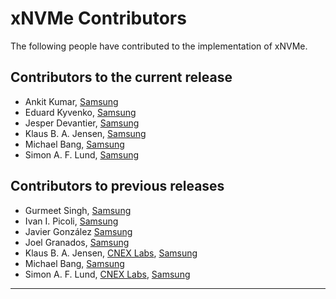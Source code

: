 xNVMe Contributors
==================

The following people have contributed to the implementation of xNVMe.

Contributors to the current release
-----------------------------------

* Ankit Kumar, [Samsung]
* Eduard Kyvenko, [Samsung]
* Jesper Devantier, [Samsung]
* Klaus B. A. Jensen, [Samsung]
* Michael Bang, [Samsung]
* Simon A. F. Lund, [Samsung]

Contributors to previous releases
---------------------------------

* Gurmeet Singh, [Samsung]
* Ivan I. Picoli, [Samsung]
* Javier González [Samsung]
* Joel Granados, [Samsung]
* Klaus B. A. Jensen, [CNEX Labs], [Samsung]
* Michael Bang, [Samsung]
* Simon A. F. Lund, [CNEX Labs], [Samsung]

---

[Samsung]: http://www.samsung.com/
[CNEX Labs]: https://www.cnexlabs.com
